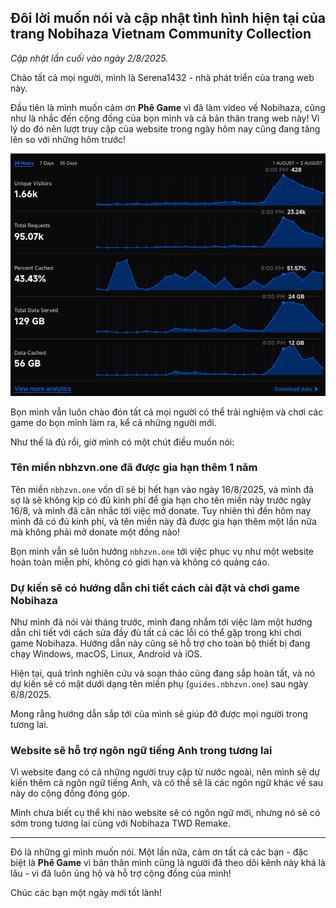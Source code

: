 ## Đôi lời muốn nói và cập nhật tình hình hiện tại của trang Nobihaza Vietnam Community Collection
*Cập nhật lần cuối vào ngày 2/8/2025.*

Chào tất cả mọi người, mình là Serena1432 - nhà phát triển của trang web này.

Đầu tiên là mình muốn cảm ơn **Phê Game** vì đã làm video về Nobihaza, cũng như là nhắc đến cộng đồng của bọn mình và cả bản thân trang web này! Vì lý do đó nên lượt truy cập của website trong ngày hôm nay cũng đang tăng lên so với những hôm trước!

![](bulletin_files/image.png)

Bọn mình vẫn luôn chào đón tất cả mọi người có thể trải nghiệm và chơi các game do bọn mình làm ra, kể cả những người mới.

Như thế là đủ rồi, giờ mình có một chút điều muốn nói:

### Tên miền nbhzvn.one đã được gia hạn thêm 1 năm

Tên miền `nbhzvn.one` vốn dĩ sẽ bị hết hạn vào ngày 16/8/2025, và mình đã sợ là sẽ không kịp có đủ kinh phí để gia hạn cho tên miền này trước ngày 16/8, và mình đã cân nhắc tới việc mở donate. Tuy nhiên thì đến hôm nay mình đã có đủ kinh phí, và tên miền này đã được gia hạn thêm một lần nữa mà không phải mở donate một đồng nào!

Bọn mình vẫn sẽ luôn hướng `nbhzvn.one` tới việc phục vụ như một website hoàn toàn miễn phí, không có giới hạn và không có quảng cáo.

### Dự kiến sẽ có hướng dẫn chi tiết cách cài đặt và chơi game Nobihaza

Như mình đã nói vài tháng trước, mình đang nhắm tới việc làm một hướng dẫn chi tiết với cách sửa đầy đủ tất cả các lỗi có thể gặp trong khi chơi game Nobihaza. Hướng dẫn này cũng sẽ hỗ trợ cho toàn bộ thiết bị đang chạy Windows, macOS, Linux, Android và iOS.

Hiện tại, quá trình nghiên cứu và soạn thảo cũng đang sắp hoàn tất, và nó dự kiến sẽ có mặt dưới dạng tên miền phụ (`guides.nbhzvn.one`) sau ngày 6/8/2025.

Mong rằng hướng dẫn sắp tới của mình sẽ giúp đỡ được mọi người trong tương lai.

### Website sẽ hỗ trợ ngôn ngữ tiếng Anh trong tương lai

Vì website đang có cả những người truy cập từ nước ngoài, nên mình sẽ dự kiến thêm cả ngôn ngữ tiếng Anh, và có thể sẽ là các ngôn ngữ khác về sau này do cộng đồng đóng góp.

Mình chưa biết cụ thể khi nào website sẽ có ngôn ngữ mới, nhưng nó sẽ có sớm trong tương lai cùng với Nobihaza TWD Remake.

-----

Đó là những gì mình muốn nói. Một lần nữa, cảm ơn tất cả các bạn - đặc biệt là **Phê Game** vì bản thân mình cũng là người đã theo dõi kênh này khá là lâu - vì đã luôn ủng hộ và hỗ trợ cộng đồng của mình!

Chúc các bạn một ngày mới tốt lành!